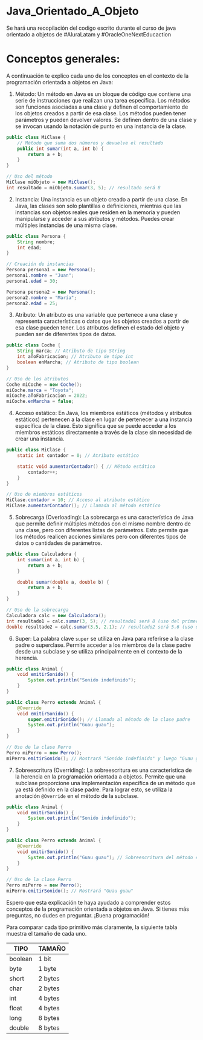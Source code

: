 # Java_Orientado_A_Objeto
Se hará una recopilación del codigo escrito durante el curso de java orientado a objetos de #AluraLatam y #OracleOneNextEducaction

# Conceptos generales:
A continuación te explico cada uno de los conceptos en el contexto de la programación orientada a objetos en Java:

1. Método:
Un método en Java es un bloque de código que contiene una serie de instrucciones que realizan una tarea específica. Los métodos son funciones asociadas a una clase y definen el comportamiento de los objetos creados a partir de esa clase. Los métodos pueden tener parámetros y pueden devolver valores. Se definen dentro de una clase y se invocan usando la notación de punto en una instancia de la clase.

```java
public class MiClase {
    // Método que suma dos números y devuelve el resultado
    public int sumar(int a, int b) {
        return a + b;
    }
}

// Uso del método
MiClase miObjeto = new MiClase();
int resultado = miObjeto.sumar(3, 5); // resultado será 8
```

2. Instancia:
Una instancia es un objeto creado a partir de una clase. En Java, las clases son solo plantillas o definiciones, mientras que las instancias son objetos reales que residen en la memoria y pueden manipularse y acceder a sus atributos y métodos. Puedes crear múltiples instancias de una misma clase.

```java
public class Persona {
    String nombre;
    int edad;
}

// Creación de instancias
Persona persona1 = new Persona();
persona1.nombre = "Juan";
persona1.edad = 30;

Persona persona2 = new Persona();
persona2.nombre = "María";
persona2.edad = 25;
```

3. Atributo:
Un atributo es una variable que pertenece a una clase y representa características o datos que los objetos creados a partir de esa clase pueden tener. Los atributos definen el estado del objeto y pueden ser de diferentes tipos de datos.

```java
public class Coche {
    String marca; // Atributo de tipo String
    int añoFabricacion; // Atributo de tipo int
    boolean enMarcha; // Atributo de tipo boolean
}

// Uso de los atributos
Coche miCoche = new Coche();
miCoche.marca = "Toyota";
miCoche.añoFabricacion = 2022;
miCoche.enMarcha = false;
```

4. Acceso estático:
En Java, los miembros estáticos (métodos y atributos estáticos) pertenecen a la clase en lugar de pertenecer a una instancia específica de la clase. Esto significa que se puede acceder a los miembros estáticos directamente a través de la clase sin necesidad de crear una instancia.

```java
public class MiClase {
    static int contador = 0; // Atributo estático

    static void aumentarContador() { // Método estático
        contador++;
    }
}

// Uso de miembros estáticos
MiClase.contador = 10; // Acceso al atributo estático
MiClase.aumentarContador(); // Llamada al método estático
```

5. Sobrecarga (Overloading):
La sobrecarga es una característica de Java que permite definir múltiples métodos con el mismo nombre dentro de una clase, pero con diferentes listas de parámetros. Esto permite que los métodos realicen acciones similares pero con diferentes tipos de datos o cantidades de parámetros.

```java
public class Calculadora {
    int sumar(int a, int b) {
        return a + b;
    }

    double sumar(double a, double b) {
        return a + b;
    }
}

// Uso de la sobrecarga
Calculadora calc = new Calculadora();
int resultado1 = calc.sumar(3, 5); // resultado1 será 8 (uso del primer método)
double resultado2 = calc.sumar(3.5, 2.1); // resultado2 será 5.6 (uso del segundo método)
```

6. Super:
La palabra clave `super` se utiliza en Java para referirse a la clase padre o superclase. Permite acceder a los miembros de la clase padre desde una subclase y se utiliza principalmente en el contexto de la herencia.

```java
public class Animal {
    void emitirSonido() {
        System.out.println("Sonido indefinido");
    }
}

public class Perro extends Animal {
    @Override
    void emitirSonido() {
        super.emitirSonido(); // Llamada al método de la clase padre
        System.out.println("Guau guau");
    }
}

// Uso de la clase Perro
Perro miPerro = new Perro();
miPerro.emitirSonido(); // Mostrará "Sonido indefinido" y luego "Guau guau"
```

7. Sobreescritura (Overriding):
La sobreescritura es una característica de la herencia en la programación orientada a objetos. Permite que una subclase proporcione una implementación específica de un método que ya está definido en la clase padre. Para lograr esto, se utiliza la anotación `@Override` en el método de la subclase.

```java
public class Animal {
    void emitirSonido() {
        System.out.println("Sonido indefinido");
    }
}

public class Perro extends Animal {
    @Override
    void emitirSonido() {
        System.out.println("Guau guau"); // Sobreescritura del método emitirSonido
    }
}

// Uso de la clase Perro
Perro miPerro = new Perro();
miPerro.emitirSonido(); // Mostrará "Guau guau"
```

Espero que esta explicación te haya ayudado a comprender estos conceptos de la programación orientada a objetos en Java. Si tienes más preguntas, no dudes en preguntar. ¡Buena programación!


Para comparar cada tipo primitivo más claramente, la siguiente tabla muestra el tamaño de cada uno.

|TIPO	   |    TAMAÑO  |
|---------|----------|
|boolean |   1 bit  |
|byte	   |    1 byte  |
|short	 |    2 bytes |
|char	   |     2 bytes  |
|int	   |     4 bytes|
|float	 |     4 bytes|
|long	   |    8 bytes  |
|double  |  	8 bytes |
